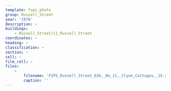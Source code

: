 ```yaml
---
template: fsps_photo
group: Russell_Street
year: '1978'
description: ~
buildings:
    - Russell_Street/11_Russell_Street
coordinates: ~
heading: ~
classification: ~
section: ~
cell: ~
film_roll: ~
files:
    -
        filename: 'FSPS_Russell_Street_026,_No_11,_Clyoe_Cottages,_15-2-B,_1978.png'
        caption: ''
---
```

